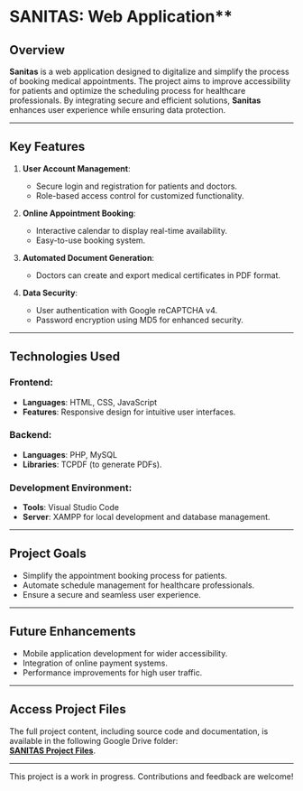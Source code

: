 # SANITAS: Web Application**  

## **Overview**
**Sanitas** is a web application designed to digitalize and simplify the process of booking medical appointments. The project aims to improve accessibility for patients and optimize the scheduling process for healthcare professionals. By integrating secure and efficient solutions, **Sanitas** enhances user experience while ensuring data protection.

---

## **Key Features**
1. **User Account Management**:
   - Secure login and registration for patients and doctors.
   - Role-based access control for customized functionality.

2. **Online Appointment Booking**:
   - Interactive calendar to display real-time availability.
   - Easy-to-use booking system.

3. **Automated Document Generation**:
   - Doctors can create and export medical certificates in PDF format.

4. **Data Security**:
   - User authentication with Google reCAPTCHA v4.
   - Password encryption using MD5 for enhanced security.

---

## **Technologies Used**
### **Frontend**:
- **Languages**: HTML, CSS, JavaScript
- **Features**: Responsive design for intuitive user interfaces.

### **Backend**:
- **Languages**: PHP, MySQL
- **Libraries**: TCPDF (to generate PDFs).

### **Development Environment**:
- **Tools**: Visual Studio Code
- **Server**: XAMPP for local development and database management.

---

## **Project Goals**
- Simplify the appointment booking process for patients.
- Automate schedule management for healthcare professionals.
- Ensure a secure and seamless user experience.

---

## **Future Enhancements**
- Mobile application development for wider accessibility.
- Integration of online payment systems.
- Performance improvements for high user traffic.

---

## **Access Project Files**  
The full project content, including source code and documentation, is available in the following Google Drive folder:  
[**SANITAS Project Files**](https://drive.google.com/drive/folders/1LwzBEU7sdsAYmiADrYG9Op-qCGCB7IHt?usp=sharing).

---

This project is a work in progress. Contributions and feedback are welcome!
